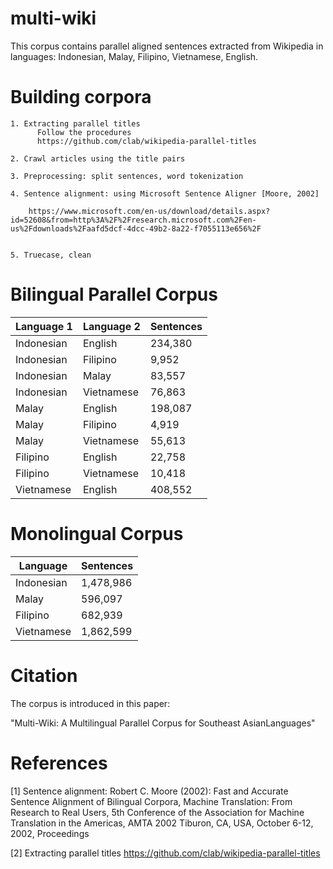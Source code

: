 # multi-wiki

This corpus contains parallel aligned sentences extracted from Wikipedia in languages: Indonesian, Malay, Filipino, Vietnamese, English.


# Building corpora

    1. Extracting parallel titles
          Follow the procedures
          https://github.com/clab/wikipedia-parallel-titles
          
    2. Crawl articles using the title pairs
    
    3. Preprocessing: split sentences, word tokenization
    
    4. Sentence alignment: using Microsoft Sentence Aligner [Moore, 2002]
    
        https://www.microsoft.com/en-us/download/details.aspx?id=52608&from=http%3A%2F%2Fresearch.microsoft.com%2Fen-us%2Fdownloads%2Faafd5dcf-4dcc-49b2-8a22-f7055113e656%2F
        
        
    5. Truecase, clean
        

# Bilingual Parallel Corpus
Language 1 | Language 2 |  Sentences
------------ | ------------- | -------------
Indonesian | English | 234,380
Indonesian | Filipino | 9,952
Indonesian | Malay | 83,557
Indonesian | Vietnamese | 76,863
Malay | English | 198,087
Malay | Filipino | 4,919
Malay | Vietnamese | 55,613
Filipino | English | 22,758
Filipino | Vietnamese | 10,418
Vietnamese | English | 408,552


# Monolingual Corpus

Language | Sentences
------------ | -------------
Indonesian | 1,478,986
Malay | 596,097
Filipino | 682,939
Vietnamese | 1,862,599

# Citation
The corpus is introduced in this paper:

"Multi-Wiki: A Multilingual Parallel Corpus for Southeast AsianLanguages"


# References

[1] Sentence alignment:
Robert C. Moore (2002): Fast and Accurate Sentence Alignment of Bilingual Corpora, Machine Translation: From Research to Real Users, 5th Conference of the Association for Machine Translation in the Americas, AMTA 2002 Tiburon, CA, USA, October 6-12, 2002, Proceedings

[2] Extracting parallel titles
https://github.com/clab/wikipedia-parallel-titles
